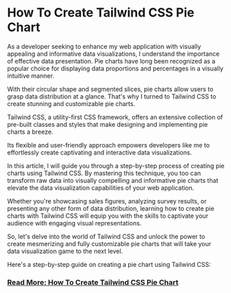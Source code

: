 # How To Create Tailwind CSS Pie Chart

As a developer seeking to enhance my web application with visually appealing and informative data visualizations, I understand the importance of effective data presentation. Pie charts have long been recognized as a popular choice for displaying data proportions and percentages in a visually intuitive manner.

With their circular shape and segmented slices, pie charts allow users to grasp data distribution at a glance. That's why I turned to Tailwind CSS to create stunning and customizable pie charts.

Tailwind CSS, a utility-first CSS framework, offers an extensive collection of pre-built classes and styles that make designing and implementing pie charts a breeze.

Its flexible and user-friendly approach empowers developers like me to effortlessly create captivating and interactive data visualizations.

In this article, I will guide you through a step-by-step process of creating pie charts using Tailwind CSS. By mastering this technique, you too can transform raw data into visually compelling and informative pie charts that elevate the data visualization capabilities of your web application.

Whether you're showcasing sales figures, analyzing survey results, or presenting any other form of data distribution, learning how to create pie charts with Tailwind CSS will equip you with the skills to captivate your audience with engaging visual representations.

So, let's delve into the world of Tailwind CSS and unlock the power to create mesmerizing and fully customizable pie charts that will take your data visualization game to the next level.

Here's a step-by-step guide on creating a pie chart using Tailwind CSS:

### [Read More: How To Create Tailwind CSS Pie Chart](https://techsolutionstuff.com/post/how-to-create-tailwind-css-pie-chart)
